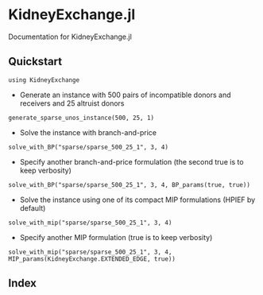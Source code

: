 # KidneyExchange.jl

Documentation for KidneyExchange.jl

## Quickstart

```@example 1
using KidneyExchange
```

- Generate an instance with 500 pairs of incompatible donors and receivers and 25 altruist donors

```@example 1
generate_sparse_unos_instance(500, 25, 1)
```
- Solve the instance with branch-and-price

```@example 1
solve_with_BP("sparse/sparse_500_25_1", 3, 4)
```
- Specify another branch-and-price formulation (the second true is to keep verbosity)

```@example 1
solve_with_BP("sparse/sparse_500_25_1", 3, 4, BP_params(true, true))
```

- Solve the instance using one of its compact MIP formulations (HPIEF by default)

```@example 1
solve_with_mip("sparse/sparse_500_25_1", 3, 4)
```

- Specify another MIP formulation (true is to keep verbosity)

```@example 1
solve_with_mip("sparse/sparse_500_25_1", 3, 4, MIP_params(KidneyExchange.EXTENDED_EDGE, true))
```

## Index

```@index
```

